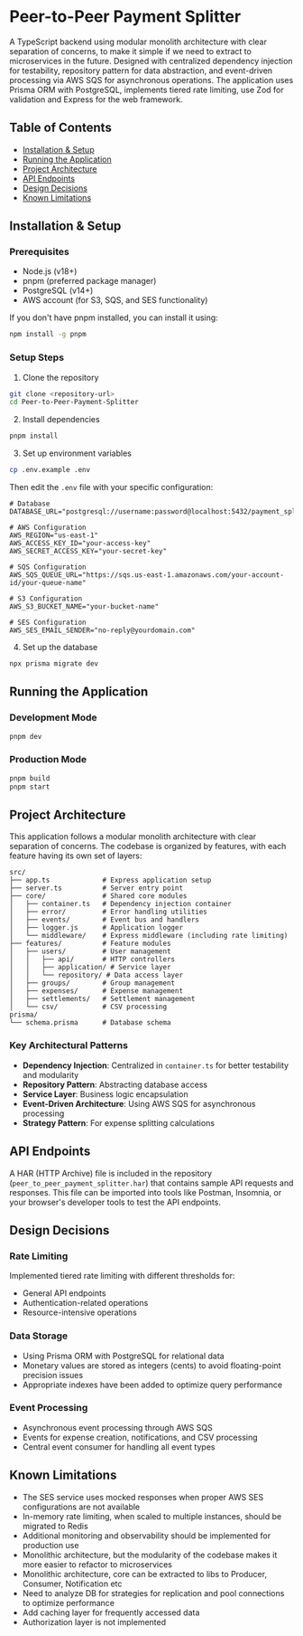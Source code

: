 # Peer-to-Peer Payment Splitter

A TypeScript backend using modular monolith architecture with clear separation of concerns, to make it simple if we need to extract to microservices in the future. Designed with centralized dependency injection for testability, repository pattern for data abstraction, and event-driven processing via AWS SQS for asynchronous operations. The application uses Prisma ORM with PostgreSQL, implements tiered rate limiting, use Zod for validation and Express for the web framework.

## Table of Contents

- [Installation & Setup](#installation--setup)
- [Running the Application](#running-the-application)
- [Project Architecture](#project-architecture)
- [API Endpoints](#api-endpoints)
- [Design Decisions](#design-decisions)
- [Known Limitations](#known-limitations)

## Installation & Setup

### Prerequisites

- Node.js (v18+)
- pnpm (preferred package manager)
- PostgreSQL (v14+)
- AWS account (for S3, SQS, and SES functionality)

If you don't have pnpm installed, you can install it using:

```bash
npm install -g pnpm
```

### Setup Steps

1. Clone the repository

```bash
git clone <repository-url>
cd Peer-to-Peer-Payment-Splitter
```

2. Install dependencies

```bash
pnpm install
```

3. Set up environment variables

```bash
cp .env.example .env
```

Then edit the `.env` file with your specific configuration:

```
# Database
DATABASE_URL="postgresql://username:password@localhost:5432/payment_splitter"

# AWS Configuration
AWS_REGION="us-east-1"
AWS_ACCESS_KEY_ID="your-access-key"
AWS_SECRET_ACCESS_KEY="your-secret-key"

# SQS Configuration
AWS_SQS_QUEUE_URL="https://sqs.us-east-1.amazonaws.com/your-account-id/your-queue-name"

# S3 Configuration
AWS_S3_BUCKET_NAME="your-bucket-name"

# SES Configuration
AWS_SES_EMAIL_SENDER="no-reply@yourdomain.com"
```

4. Set up the database

```bash
npx prisma migrate dev
```

## Running the Application

### Development Mode

```bash
pnpm dev
```

### Production Mode

```bash
pnpm build
pnpm start
```

## Project Architecture

This application follows a modular monolith architecture with clear separation of concerns. The codebase is organized by features, with each feature having its own set of layers:

```
src/
├── app.ts             # Express application setup
├── server.ts          # Server entry point
├── core/              # Shared core modules
│   ├── container.ts   # Dependency injection container
│   ├── error/         # Error handling utilities
│   ├── events/        # Event bus and handlers
│   ├── logger.js      # Application logger
│   └── middleware/    # Express middleware (including rate limiting)
├── features/          # Feature modules
│   ├── users/         # User management
│   │   ├── api/       # HTTP controllers
│   │   ├── application/ # Service layer
│   │   └── repository/ # Data access layer
│   ├── groups/        # Group management
│   ├── expenses/      # Expense management
│   ├── settlements/   # Settlement management
│   └── csv/           # CSV processing
prisma/
└── schema.prisma      # Database schema
```

### Key Architectural Patterns

- **Dependency Injection**: Centralized in `container.ts` for better testability and modularity
- **Repository Pattern**: Abstracting database access
- **Service Layer**: Business logic encapsulation
- **Event-Driven Architecture**: Using AWS SQS for asynchronous processing
- **Strategy Pattern**: For expense splitting calculations

## API Endpoints

A HAR (HTTP Archive) file is included in the repository (`peer_to_peer_payment_splitter.har`) that contains sample API requests and responses. This file can be imported into tools like Postman, Insomnia, or your browser's developer tools to test the API endpoints.

## Design Decisions

### Rate Limiting

Implemented tiered rate limiting with different thresholds for:

- General API endpoints
- Authentication-related operations
- Resource-intensive operations

### Data Storage

- Using Prisma ORM with PostgreSQL for relational data
- Monetary values are stored as integers (cents) to avoid floating-point precision issues
- Appropriate indexes have been added to optimize query performance

### Event Processing

- Asynchronous event processing through AWS SQS
- Events for expense creation, notifications, and CSV processing
- Central event consumer for handling all event types

## Known Limitations

- The SES service uses mocked responses when proper AWS SES configurations are not available
- In-memory rate limiting, when scaled to multiple instances, should be migrated to Redis
- Additional monitoring and observability should be implemented for production use
- Monolithic architecture, but the modularity of the codebase makes it more easier to refactor to microservices
- Monolithic architecture, core can be extracted to libs to Producer, Consumer, Notification etc
- Need to analyze DB for strategies for replication and pool connections to optimize performance
- Add caching layer for frequently accessed data
- Authorization layer is not implemented

